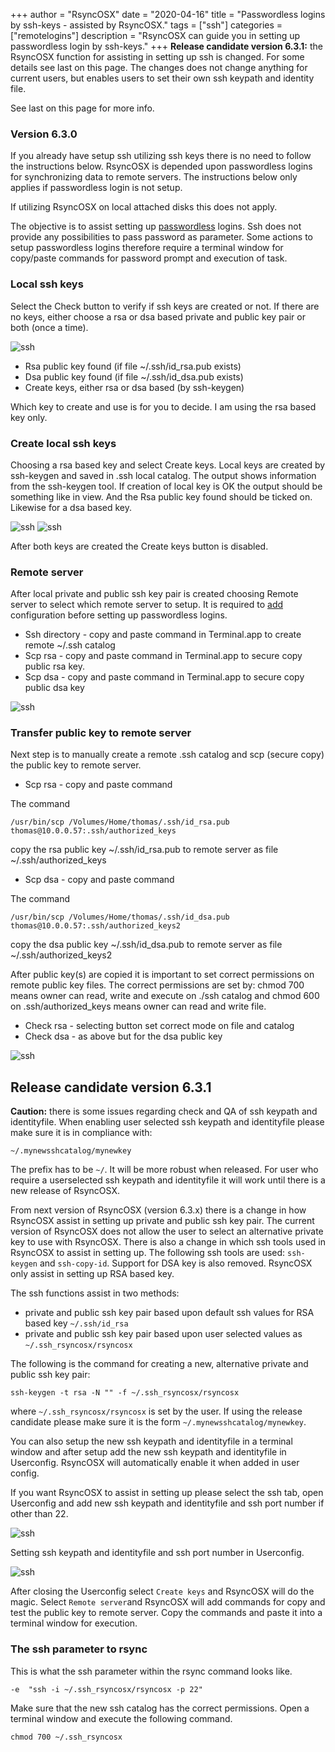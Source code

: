 +++
author = "RsyncOSX"
date = "2020-04-16"
title =  "Passwordless logins by ssh-keys - assisted by RsyncOSX."
tags = ["ssh"]
categories = ["remotelogins"]
description = "RsyncOSX can guide you in setting up passwordless login by ssh-keys."
+++
**Release candidate version 6.3.1:** the RsyncOSX function for assisting in setting up ssh is changed. For some details see last on this page. The changes does not change anything for current users, but enables users to set their own ssh keypath and identity file.

See last on this page for more info.

### Version 6.3.0

If you already have setup ssh utilizing ssh keys there is no need to follow the instructions below. RsyncOSX is depended upon passwordless logins for synchronizing data to remote servers. The instructions below only applies if passwordless login is not setup.

If utilizing RsyncOSX on local attached disks this does not apply.

The objective is to assist setting up [passwordless](/post/passwordlesslogin/) logins. Ssh does not provide any possibilities to pass password as parameter. Some actions to setup passwordless logins therefore require a terminal window for copy/paste commands for password prompt and execution of task.

### Local ssh keys

Select the Check button to verify if ssh keys are created or not. If there are no keys, either choose a rsa or dsa based private and public key pair or both (once a time).

![ssh](/images/RsyncOSX/master/ssh/ssh1.png)

- Rsa public key found (if file ~/.ssh/id_rsa.pub exists)
- Dsa public key found (if file ~/.ssh/id_dsa.pub exists)
- Create keys, either rsa or dsa based (by ssh-keygen)

Which key to create and use is for you to decide. I am using the rsa based key only.

### Create local ssh keys

Choosing a rsa based key and select Create keys. Local keys are created by ssh-keygen and saved in .ssh local catalog. The output shows information from the ssh-keygen tool. If creation of local key is OK the output should be something like in view. And the Rsa public key found should be ticked on. Likewise for a dsa based key.

![ssh](/images/RsyncOSX/master/ssh/rsa.png)
![ssh](/images/RsyncOSX/master/ssh/dsa.png)

After both keys are created the Create keys button is disabled.

### Remote server

After local private and public ssh key pair is created choosing Remote server to select which remote server to setup. It is required to [add](/post/addconfigurations/) configuration before setting up passwordless logins.
- Ssh directory - copy and paste command in Terminal.app to create remote ~/.ssh catalog
- Scp rsa - copy and paste command in Terminal.app to secure copy public rsa key.
- Scp dsa - copy and paste command in Terminal.app to secure copy public dsa key

![ssh](/images/RsyncOSX/master/ssh/ssh2.png)

### Transfer public key to remote server

Next step is to manually create a remote .ssh catalog and scp (secure copy) the public key to remote server.

- Scp rsa - copy and paste command

The command
```
/usr/bin/scp /Volumes/Home/thomas/.ssh/id_rsa.pub thomas@10.0.0.57:.ssh/authorized_keys
```
copy the rsa public key ~/.ssh/id_rsa.pub to remote server as file ~/.ssh/authorized_keys

- Scp dsa - copy and paste command

The command
```
/usr/bin/scp /Volumes/Home/thomas/.ssh/id_dsa.pub thomas@10.0.0.57:.ssh/authorized_keys2
```
copy the dsa public key ~/.ssh/id_dsa.pub to remote server as file ~/.ssh/authorized_keys2

After public key(s) are copied it is important to set correct permissions on remote public key files. The correct permissions are set by: chmod 700 means owner can read, write and execute on ./ssh catalog and chmod 600 on .ssh/authorized_keys means owner can read and write file.

- Check rsa - selecting button set correct mode on file and catalog
- Check dsa - as above but for the dsa public key

![ssh](/images/RsyncOSX/master/ssh/ssh3.png)

## Release candidate version 6.3.1

**Caution:** there is some issues regarding check and QA of ssh keypath and identityfile. When enabling user selected ssh keypath and identityfile please make sure it is in compliance with:

`~/.mynewsshcatalog/mynewkey`

The prefix has to be `~/`. It will be more robust when released. For user who require a userselected ssh keypath and identityfile it will work until there is a new release of RsyncOSX.

From next version of RsyncOSX (version 6.3.x) there is a change in how RsyncOSX assist in setting up private and public ssh key pair. The current version of RsyncOSX does not allow the user to select an alternative private key to use with RsyncOSX. There is also a change in which ssh tools used in RsyncOSX to assist in setting up. The following ssh tools are used: `ssh-keygen` and `ssh-copy-id`. Support for DSA key is also removed. RsyncOSX only assist in setting up RSA based key.

The ssh functions assist in two methods:

- private and public ssh key pair based upon default ssh values for RSA based key `~/.ssh/id_rsa`
- private and public ssh key pair based upon user selected values as `~/.ssh_rsyncosx/rsyncosx`

The following is the command for creating a new, alternative private and public ssh key pair:

`ssh-keygen -t rsa -N "" -f ~/.ssh_rsyncosx/rsyncosx`

where `~/.ssh_rsyncosx/rsyncosx` is set by the user. If using the release candidate please make sure it is the form `~/.mynewsshcatalog/mynewkey`.

You can also setup the new ssh keypath and identityfile in a terminal window and after setup add the new ssh keypath and identityfile in Userconfig. RsyncOSX will automatically enable it when added in user config.

If you want RsyncOSX to assist in setting up please select the ssh tab, open Userconfig and add new ssh keypath and identityfile and ssh port number if other than 22.

![ssh](/images/RsyncOSX/master/ssh/ssh5.png)

Setting ssh keypath and identityfile and ssh port number in Userconfig.

![ssh](/images/RsyncOSX/master/ssh/ssh4.png)

After closing the Userconfig select `Create keys` and RsyncOSX will do the magic. Select `Remote server`and RsyncOSX will add commands for copy and test the public key to remote server. Copy the commands and paste it into a terminal window for execution.

### The ssh parameter to rsync

This is what the ssh parameter within the rsync command looks like.

`-e  "ssh -i ~/.ssh_rsyncosx/rsyncosx -p 22"`

Make sure that the new ssh catalog has the correct permissions. Open a terminal window and execute the following command.

`chmod 700 ~/.ssh_rsyncosx`
